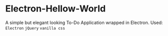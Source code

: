 # Electron-Hellow-World

A simple but elegant looking To-Do Application wrapped in Electron.
Used: `Electron` `jQuery` `vanilla css`
